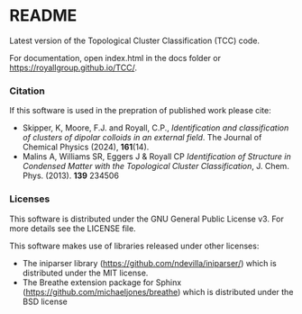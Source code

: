 # README #

Latest version of the Topological Cluster Classification (TCC) code.

For documentation, open index.html in the docs folder or https://royallgroup.github.io/TCC/.

### Citation

If this software is used in the prepration of published work please cite: 

- Skipper, K, Moore, F.J. and Royall, C.P., *Identification and classification of clusters of dipolar colloids in an external field*. The Journal of Chemical Physics (2024), **161**(14).
- Malins A, Williams SR, Eggers J & Royall CP *Identification of Structure in Condensed Matter with the Topological Cluster Classification*, J. Chem. Phys. (2013). **139** 234506

### Licenses

This software is distributed under the GNU General Public License v3. For more details see the LICENSE file.

This software makes use of libraries released under other licenses:

* The iniparser library (https://github.com/ndevilla/iniparser/) which is distributed under the MIT license.
* The Breathe extension package for Sphinx (https://github.com/michaeljones/breathe) which is distributed under the BSD license
